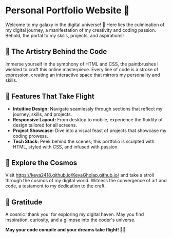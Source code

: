 # Personal Portfolio Website 🌟

Welcome to my galaxy in the digital universe! 🚀 Here lies the culmination of my digital journey, a manifestation of my creativity and coding passion. Behold, the portal to my skills, projects, and aspirations!

## 🎨 The Artistry Behind the Code

Immerse yourself in the symphony of HTML and CSS, the paintbrushes I wielded to craft this online masterpiece. Every line of code is a stroke of expression, creating an interactive space that mirrors my personality and skills.

## 🚀 Features That Take Flight

- **Intuitive Design:** Navigate seamlessly through sections that reflect my journey, skills, and projects.
- **Responsive Layout:** From desktop to mobile, experience the fluidity of design tailored for all screens.
- **Project Showcase:** Dive into a visual feast of projects that showcase my coding prowess.
- **Tech Stack:** Peek behind the scenes; this portfolio is sculpted with HTML, styled with CSS, and infused with passion.

## 🌌 Explore the Cosmos

Visit https://keya2418.github.io/KeyaGholap.github.io/ and take a stroll through the cosmos of my digital world. Witness the convergence of art and code, a testament to my dedication to the craft.

## 🌠 Gratitude

A cosmic 'thank you' for exploring my digital haven. May you find inspiration, curiosity, and a glimpse into the coder's universe.

**May your code compile and your dreams take flight! 🚀✨**

